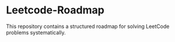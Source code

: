 # Leetcode-Roadmap
This repository contains a structured roadmap for solving LeetCode problems systematically.
